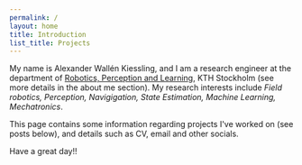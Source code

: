 ```yaml
---
permalink: /
layout: home
title: Introduction
list_title: Projects
---
```


My name is Alexander Wallén Kiessling, and I am a research engineer at the department of [Robotics, Perception and Learning](https://www.kth.se/is/rpl), KTH Stockholm (see more details in the about me section). My research interests include *Field robotics, Perception, Navigigation, State Estimation, Machine Learning, Mechatronics*.

This page contains some information regarding projects I've worked on (see posts below), and details such as CV, email and other socials.

Have a great day!!

[gh-site]: https://pages.github.com/
[minima]: https://github.com/jekyll/minima/tree/2.5-stable
[jk]: https://jekyllrb.com/
[gh]: https://help.github.com/en/github/working-with-github-pages
[issue]: https://github.com/jsanz/gh-pages-minima-starter/issues/new/choose
[contact]: https://jorgesanz.net/contact/
